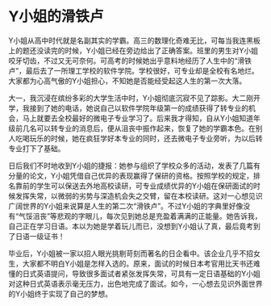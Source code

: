 # Y小姐的滑铁卢

Y小姐从高中时代就是名副其实的学霸。高三的数理化奇难无比，可每当我连黑板上的题还没读完的时候，Y小姐已经在旁边给出了正确答案。班里的男生对Y小姐咬牙切齿，不过又无可奈何。可高考的时候她出乎意料地经历了人生中的“滑铁卢”，最后去了一所理工学校的软件学院。学校很好，可专业却是全校有名地烂。大家都为心高气傲的Y小姐担心，不知她是否能经受起这人生的第一次大落。 

大一，我沉浸在缤纷多彩的大学生活中时，Y小姐彻底沉寂不见了踪影。大二刚开学，我接到了她的电话，她说自己以软件学院年级第一的成绩获得了转专业的机会，马上就要去全校最好的微电子专业学习了。后来我才得知，自从Y小姐知道年级前几名可以转专业的消息后，便从沮丧中振作起来，恢复了她的学霸本色。在别人吃喝玩乐的时候，她在疯狂学好本专业的同时，还去微电子专业旁听，为以后转专业打下了基础。 

日后我们不时地收到Y小姐的捷报：她参与组织了学校众多的活动，发表了几篇有分量的论文，Y小姐凭借自己优异的表现赢得了保研的资格。按照学校的规定，排名靠前的学生可以保送去外地高校读研，可专业成绩优异的Y小姐在保研面试的时候发挥失常，以微弱的劣势与深造机会失之交臂，留在本校读研。这对一心想见识广阔世界的Y小姐来说算是人生的第二次“滑铁卢”。不过Y小姐的字典里好像没有“气馁沮丧”等悲观的字眼儿，每次见到她总是充盈着满满的正能量。她告诉我，自己正在学习日语。本以为她是学着玩儿而已，没想到Y小姐认了真，最后竟考到了日语一级证书！ 

毕业后，Y小姐被一家以招人眼光挑剔苛刻而著名的日企看中。该企业几乎不招女生，大家都不明白Y小姐是怎样入选的。原来，面试的时候日本考官用比天书还难懂的日式英语提问，导致很多面试者紧张发挥失常，可具有一定日语基础的Y小姐对这种日式英语表示毫无压力，出色地完成了面试。如今，一心想去见识外面世界的Y小姐终于实现了自己的梦想。